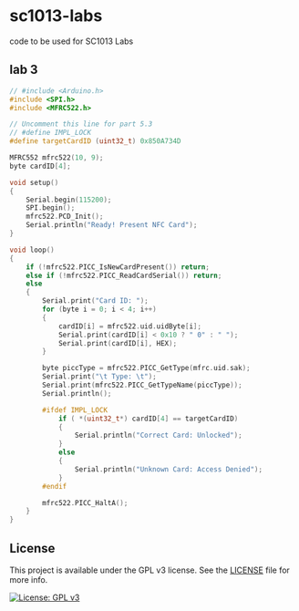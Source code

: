 # sc1013-labs

code to be used for SC1013 Labs

## lab 3
<!-- MARKDOWN-AUTO-DOCS:START (CODE:src=./lab_3/main.ino) -->
<!-- The below code snippet is automatically added from ./lab_3/main.ino -->
```ino
// #include <Arduino.h>
#include <SPI.h>
#include <MFRC522.h>

// Uncomment this line for part 5.3
// #define IMPL_LOCK
#define targetCardID (uint32_t) 0x850A734D

MFRC552 mfrc522(10, 9);
byte cardID[4];

void setup() 
{
    Serial.begin(115200);
    SPI.begin();
    mfrc522.PCD_Init();
    Serial.println("Ready! Present NFC Card");
}

void loop()
{
    if (!mfrc522.PICC_IsNewCardPresent()) return;
    else if (!mfrc522.PICC_ReadCardSerial()) return;
    else 
    {
        Serial.print("Card ID: ");
        for (byte i = 0; i < 4; i++)
        {
            cardID[i] = mfrc522.uid.uidByte[i];
            Serial.print(cardID[i] < 0x10 ? " 0" : " ");
            Serial.print(cardID[i], HEX);
        }

        byte piccType = mfrc522.PICC_GetType(mfrc.uid.sak);
        Serial.print("\t Type: \t");
        Serial.print(mfrc522.PICC_GetTypeName(piccType));
        Serial.println();

        #ifdef IMPL_LOCK
            if ( *(uint32_t*) cardID[4] == targetCardID)
            {
                Serial.println("Correct Card: Unlocked");
            }
            else
            {
                Serial.println("Unknown Card: Access Denied");
            }
        #endif

        mfrc522.PICC_HaltA();
    }
}
```
<!-- MARKDOWN-AUTO-DOCS:END -->

## License
This project is available under the GPL v3 license. See the [LICENSE](./LICENSE.md) file for more info.

[![License: GPL v3](https://img.shields.io/badge/License-GPLv3-blue.svg)](https://www.gnu.org/licenses/gpl-3.0) 
